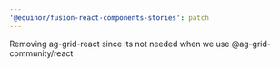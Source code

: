 ```yaml
---
'@equinor/fusion-react-components-stories': patch
---
```


Removing ag-grid-react since its not needed when we use @ag-grid-community/react
